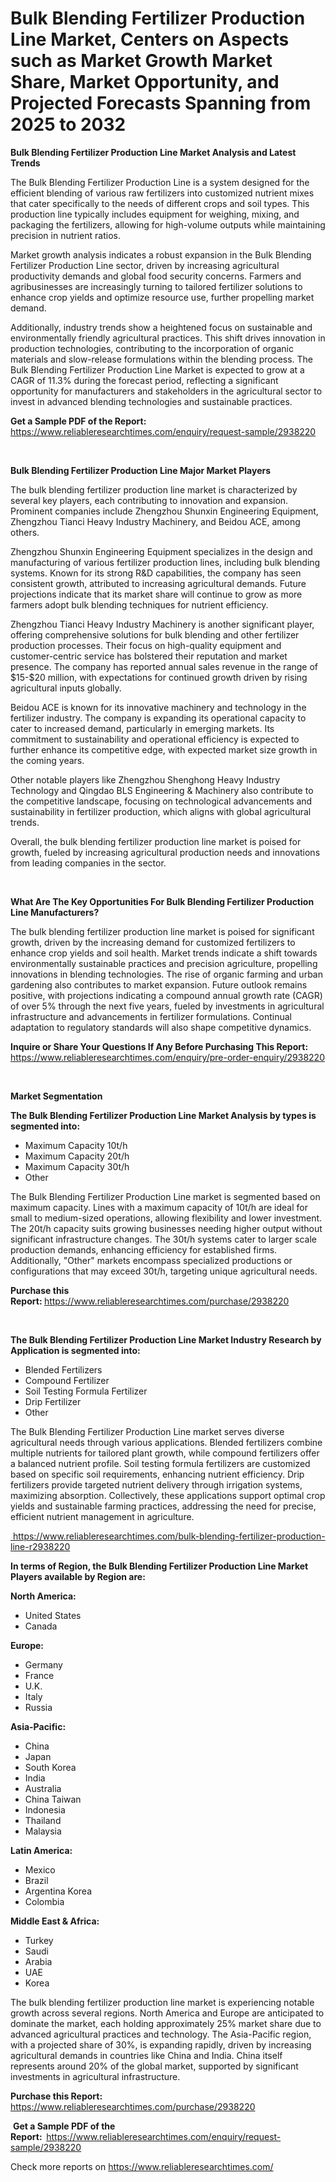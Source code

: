 <p><h1>Bulk Blending Fertilizer Production Line Market, Centers on Aspects such as Market Growth Market Share, Market Opportunity, and Projected Forecasts Spanning from 2025 to 2032</h1></p><p><strong>Bulk Blending Fertilizer Production Line Market Analysis and Latest Trends</strong></p>
<p><p>The Bulk Blending Fertilizer Production Line is a system designed for the efficient blending of various raw fertilizers into customized nutrient mixes that cater specifically to the needs of different crops and soil types. This production line typically includes equipment for weighing, mixing, and packaging the fertilizers, allowing for high-volume outputs while maintaining precision in nutrient ratios.</p><p>Market growth analysis indicates a robust expansion in the Bulk Blending Fertilizer Production Line sector, driven by increasing agricultural productivity demands and global food security concerns. Farmers and agribusinesses are increasingly turning to tailored fertilizer solutions to enhance crop yields and optimize resource use, further propelling market demand.</p><p>Additionally, industry trends show a heightened focus on sustainable and environmentally friendly agricultural practices. This shift drives innovation in production technologies, contributing to the incorporation of organic materials and slow-release formulations within the blending process. The Bulk Blending Fertilizer Production Line Market is expected to grow at a CAGR of 11.3% during the forecast period, reflecting a significant opportunity for manufacturers and stakeholders in the agricultural sector to invest in advanced blending technologies and sustainable practices.</p></p>
<p><strong>Get a Sample PDF of the Report:&nbsp;</strong> <a href="https://www.reliableresearchtimes.com/enquiry/request-sample/2938220?utm_campaign=3037&utm_medium=2&utm_source=Github&utm_content=ia&utm_term=15032025&utm_id=bulk-blending-fertilizer-production-line">https://www.reliableresearchtimes.com/enquiry/request-sample/2938220</a></p>
<p>&nbsp;</p>
<p><strong>Bulk Blending Fertilizer Production Line Major Market Players</strong></p>
<p><p>The bulk blending fertilizer production line market is characterized by several key players, each contributing to innovation and expansion. Prominent companies include Zhengzhou Shunxin Engineering Equipment, Zhengzhou Tianci Heavy Industry Machinery, and Beidou ACE, among others.</p><p>Zhengzhou Shunxin Engineering Equipment specializes in the design and manufacturing of various fertilizer production lines, including bulk blending systems. Known for its strong R&D capabilities, the company has seen consistent growth, attributed to increasing agricultural demands. Future projections indicate that its market share will continue to grow as more farmers adopt bulk blending techniques for nutrient efficiency.</p><p>Zhengzhou Tianci Heavy Industry Machinery is another significant player, offering comprehensive solutions for bulk blending and other fertilizer production processes. Their focus on high-quality equipment and customer-centric service has bolstered their reputation and market presence. The company has reported annual sales revenue in the range of $15-$20 million, with expectations for continued growth driven by rising agricultural inputs globally.</p><p>Beidou ACE is known for its innovative machinery and technology in the fertilizer industry. The company is expanding its operational capacity to cater to increased demand, particularly in emerging markets. Its commitment to sustainability and operational efficiency is expected to further enhance its competitive edge, with expected market size growth in the coming years.</p><p>Other notable players like Zhengzhou Shenghong Heavy Industry Technology and Qingdao BLS Engineering & Machinery also contribute to the competitive landscape, focusing on technological advancements and sustainability in fertilizer production, which aligns with global agricultural trends.</p><p>Overall, the bulk blending fertilizer production line market is poised for growth, fueled by increasing agricultural production needs and innovations from leading companies in the sector.</p></p>
<p>&nbsp;</p>
<p><strong>What Are The Key Opportunities For Bulk Blending Fertilizer Production Line Manufacturers?</strong></p>
<p><p>The bulk blending fertilizer production line market is poised for significant growth, driven by the increasing demand for customized fertilizers to enhance crop yields and soil health. Market trends indicate a shift towards environmentally sustainable practices and precision agriculture, propelling innovations in blending technologies. The rise of organic farming and urban gardening also contributes to market expansion. Future outlook remains positive, with projections indicating a compound annual growth rate (CAGR) of over 5% through the next five years, fueled by investments in agricultural infrastructure and advancements in fertilizer formulations. Continual adaptation to regulatory standards will also shape competitive dynamics.</p></p>
<p><strong>Inquire or Share Your Questions If Any Before Purchasing This Report:</strong> <a href="https://www.reliableresearchtimes.com/enquiry/pre-order-enquiry/2938220?utm_campaign=3037&utm_medium=2&utm_source=Github&utm_content=ia&utm_term=15032025&utm_id=bulk-blending-fertilizer-production-line">https://www.reliableresearchtimes.com/enquiry/pre-order-enquiry/2938220</a></p>
<p>&nbsp;</p>
<p><strong>Market Segmentation</strong></p>
<p><strong>The Bulk Blending Fertilizer Production Line Market Analysis by types is segmented into:</strong></p>
<p><ul><li>Maximum Capacity 10t/h</li><li>Maximum Capacity 20t/h</li><li>Maximum Capacity 30t/h</li><li>Other</li></ul></p>
<p><p>The Bulk Blending Fertilizer Production Line market is segmented based on maximum capacity. Lines with a maximum capacity of 10t/h are ideal for small to medium-sized operations, allowing flexibility and lower investment. The 20t/h capacity suits growing businesses needing higher output without significant infrastructure changes. The 30t/h systems cater to larger scale production demands, enhancing efficiency for established firms. Additionally, "Other" markets encompass specialized productions or configurations that may exceed 30t/h, targeting unique agricultural needs.</p></p>
<p><strong>Purchase this Report:&nbsp;</strong><a href="https://www.reliableresearchtimes.com/purchase/2938220?utm_campaign=3037&utm_medium=2&utm_source=Github&utm_content=ia&utm_term=15032025&utm_id=bulk-blending-fertilizer-production-line">https://www.reliableresearchtimes.com/purchase/2938220</a></p>
<p>&nbsp;</p>
<p><strong>The Bulk Blending Fertilizer Production Line Market Industry Research by Application is segmented into:</strong></p>
<p><ul><li>Blended Fertilizers</li><li>Compound Fertilizer</li><li>Soil Testing Formula Fertilizer</li><li>Drip Fertilizer</li><li>Other</li></ul></p>
<p><p>The Bulk Blending Fertilizer Production Line market serves diverse agricultural needs through various applications. Blended fertilizers combine multiple nutrients for tailored plant growth, while compound fertilizers offer a balanced nutrient profile. Soil testing formula fertilizers are customized based on specific soil requirements, enhancing nutrient efficiency. Drip fertilizers provide targeted nutrient delivery through irrigation systems, maximizing absorption. Collectively, these applications support optimal crop yields and sustainable farming practices, addressing the need for precise, efficient nutrient management in agriculture.</p></p>
<p><a href="https://www.reliableresearchtimes.com/bulk-blending-fertilizer-production-line-r2938220?utm_campaign=3037&utm_medium=2&utm_source=Github&utm_content=ia&utm_term=15032025&utm_id=bulk-blending-fertilizer-production-line">&nbsp;https://www.reliableresearchtimes.com/bulk-blending-fertilizer-production-line-r2938220</a></p>
<p><strong>In terms of Region, the Bulk Blending Fertilizer Production Line Market Players available by Region are:</strong></p>
<p>
    <p> <strong> North America: </strong>
        <ul>
            <li>United States</li>
            <li>Canada</li>
        </ul>
        </p> 
    <p> <strong> Europe: </strong>
        <ul>
            <li>Germany</li>
            <li>France</li>
            <li>U.K.</li>
            <li>Italy</li>
            <li>Russia</li>
        </ul>
        </p> 
    <p> <strong> Asia-Pacific: </strong>
        <ul>
            <li>China</li>
            <li>Japan</li>
            <li>South Korea</li>
            <li>India</li>
            <li>Australia</li>
            <li>China Taiwan</li>
            <li>Indonesia</li>
            <li>Thailand</li>
            <li>Malaysia</li>
        </ul>
        </p> 
    <p> <strong> Latin America: </strong>
        <ul>
            <li>Mexico</li>
            <li>Brazil</li>
            <li>Argentina Korea</li>
            <li>Colombia</li>
        </ul>
        </p> 
    <p> <strong> Middle East & Africa: </strong>
        <ul>
            <li>Turkey</li>
            <li>Saudi</li>
            <li>Arabia</li>
            <li>UAE</li>
            <li>Korea</li>
        </ul>
    </p>
    </p>
<p><p>The bulk blending fertilizer production line market is experiencing notable growth across several regions. North America and Europe are anticipated to dominate the market, each holding approximately 25% market share due to advanced agricultural practices and technology. The Asia-Pacific region, with a projected share of 30%, is expanding rapidly, driven by increasing agricultural demands in countries like China and India. China itself represents around 20% of the global market, supported by significant investments in agricultural infrastructure.</p></p>
<p><strong>Purchase this Report: </strong><a href="https://www.reliableresearchtimes.com/purchase/2938220?utm_campaign=3037&utm_medium=2&utm_source=Github&utm_content=ia&utm_term=15032025&utm_id=bulk-blending-fertilizer-production-line">https://www.reliableresearchtimes.com/purchase/2938220</a></p>
<p>&nbsp;<strong>Get a Sample PDF of the Report:&nbsp;&nbsp;</strong><a href="https://www.reliableresearchtimes.com/enquiry/request-sample/2938220?utm_campaign=3037&utm_medium=2&utm_source=Github&utm_content=ia&utm_term=15032025&utm_id=bulk-blending-fertilizer-production-line">https://www.reliableresearchtimes.com/enquiry/request-sample/2938220</a></p>
<p><strong></strong></p>
<p>Check more reports on <a href="https://www.reliableresearchtimes.com/?utm_campaign=3037&utm_medium=2&utm_source=Github&utm_content=ia&utm_term=15032025&utm_id=bulk-blending-fertilizer-production-line">https://www.reliableresearchtimes.com/</a></p>